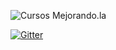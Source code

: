 ![Cursos Mejorando.la](https://raw.github.com/mejorandolaclase/mejorandocurso/master/timelinecursos.jpg)



[![Gitter](https://badges.gitter.im/Join%20Chat.svg)](https://gitter.im/mejorandolaclase/mejorandocurso?utm_source=badge&utm_medium=badge&utm_campaign=pr-badge&utm_content=badge)